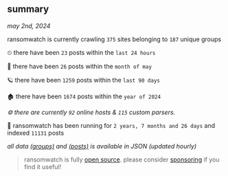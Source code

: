 
## summary
_may 2nd, 2024_

ransomwatch is currently crawling `375` sites belonging to `187` unique groups

⏲ there have been `23` posts within the `last 24 hours`

🦈 there have been `26` posts within the `month of may`

🪐 there have been `1259` posts within the `last 90 days`

🏚 there have been `1674` posts within the `year of 2024`

_⚙️ there are currently `92` online hosts & `115` custom parsers._

🦕 ransomwatch has been running for `2 years, 7 months and 26 days` and indexed `11131` posts

_all data  [(groups)](http://ransomwhat.telemetry.ltd/groups) and [(posts)](http://ransomwhat.telemetry.ltd/posts) is available in JSON (updated hourly)_

> ransomwatch is fully [open source](https://github.com/joshhighet/ransomwatch#ransomwatch--). please consider [sponsoring](https://github.com/sponsors/joshhighet) if you find it useful!
